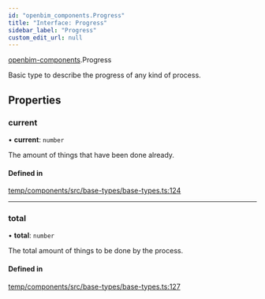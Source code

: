 ```yaml
---
id: "openbim_components.Progress"
title: "Interface: Progress"
sidebar_label: "Progress"
custom_edit_url: null
---
```


[openbim-components](../modules/openbim_components.md).Progress

Basic type to describe the progress of any kind of process.

## Properties

### current

• **current**: `number`

The amount of things that have been done already.

#### Defined in

[temp/components/src/base-types/base-types.ts:124](https://github.com/ThatOpen/engine_components/blob/0c38d20/src/base-types/base-types.ts#L124)

___

### total

• **total**: `number`

The total amount of things to be done by the process.

#### Defined in

[temp/components/src/base-types/base-types.ts:127](https://github.com/ThatOpen/engine_components/blob/0c38d20/src/base-types/base-types.ts#L127)
